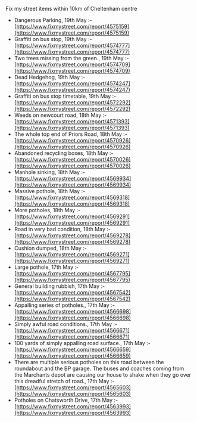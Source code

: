 Fix my street items within 10km of Cheltenham centre

<!-- fix_marker starts -->

- Dangerous Parking, 19th May :- [https://www.fixmystreet.com/report/4575159](https://www.fixmystreet.com/report/4575159)
- Graffiti on bus stop, 19th May :- [https://www.fixmystreet.com/report/4574777](https://www.fixmystreet.com/report/4574777)
- Two trees missing from the green., 19th May :- [https://www.fixmystreet.com/report/4574709](https://www.fixmystreet.com/report/4574709)
- Dead Hedgehog, 19th May :- [https://www.fixmystreet.com/report/4574247](https://www.fixmystreet.com/report/4574247)
- Graffiti on bus stop timetable, 19th May :- [https://www.fixmystreet.com/report/4572292](https://www.fixmystreet.com/report/4572292)
- Weeds on newcourt road, 18th May :- [https://www.fixmystreet.com/report/4571393](https://www.fixmystreet.com/report/4571393)
- The whole top end of Priors Road, 18th May :- [https://www.fixmystreet.com/report/4570926](https://www.fixmystreet.com/report/4570926)
- Abandoned recycling boxes, 18th May :- [https://www.fixmystreet.com/report/4570026](https://www.fixmystreet.com/report/4570026)
- Manhole sinking, 18th May :- [https://www.fixmystreet.com/report/4569934](https://www.fixmystreet.com/report/4569934)
- Massive pothole, 18th May :- [https://www.fixmystreet.com/report/4569318](https://www.fixmystreet.com/report/4569318)
- More potholes, 18th May :- [https://www.fixmystreet.com/report/4569291](https://www.fixmystreet.com/report/4569291)
- Road in very bad condition, 18th May :- [https://www.fixmystreet.com/report/4569278](https://www.fixmystreet.com/report/4569278)
- Cushion dumped, 18th May :- [https://www.fixmystreet.com/report/4569271](https://www.fixmystreet.com/report/4569271)
- Large pothole, 17th May :- [https://www.fixmystreet.com/report/4567795](https://www.fixmystreet.com/report/4567795)
- General building rubbish, 17th May :- [https://www.fixmystreet.com/report/4567542](https://www.fixmystreet.com/report/4567542)
- Appalling series of potholes., 17th May :- [https://www.fixmystreet.com/report/4566698](https://www.fixmystreet.com/report/4566698)
- Simply awful road conditions., 17th May :- [https://www.fixmystreet.com/report/4566671](https://www.fixmystreet.com/report/4566671)
- 100 yards of simply appalling road surface., 17th May :- [https://www.fixmystreet.com/report/4566659](https://www.fixmystreet.com/report/4566659)
- There are multiple serious potholes on this road between the roundabout and the BP garage. The buses and coaches coming from the Marchants depot are causing our house to shake when they go over this dreadful stretch of road., 17th May :- [https://www.fixmystreet.com/report/4565603](https://www.fixmystreet.com/report/4565603)
- Potholes on Chatsworth Drive, 17th May :- [https://www.fixmystreet.com/report/4563993](https://www.fixmystreet.com/report/4563993)

<!-- fix_marker ends -->